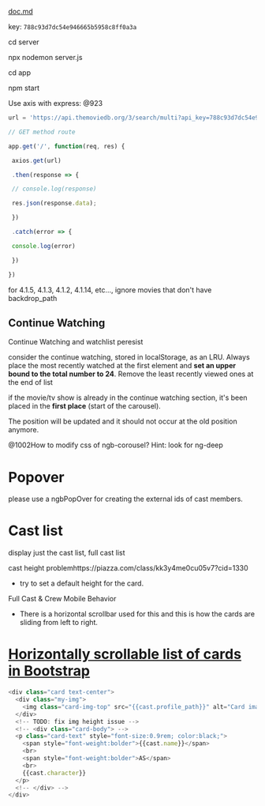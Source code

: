  [doc.md](doc.md) 

key: `788c93d7dc54e946665b5958c8ff0a3a`

cd server

npx nodemon server.js

cd app

npm start



Use axis with express: @923

``` javascript
url = 'https://api.themoviedb.org/3/search/multi?api_key=788c93d7dc54e946665b5958c8ff0a3a&language=en-US&query=game';

// GET method route

app.get('/', function(req, res) {

 axios.get(url)

 .then(response => {

 // console.log(response)

 res.json(response.data);

 })

 .catch(error => {

 console.log(error)

 })

})
```

for 4.1.5, 4.1.3, 4.1.2, 4.1.14, etc..., ignore movies that don't have backdrop_path

## Continue Watching

Continue Watching and watchlist peresist

consider the continue watching, stored in localStorage, as an LRU. Always place the most recently watched at the first element and **set an upper bound to the total number to 24**. Remove the least recently viewed ones at the end of list

if the movie/tv show is already in the continue watching section, it's been placed in the **first place** (start of the carousel).

The position will be updated and it should not occur at the old position anymore.

@1002How to modify css of ngb-corousel? Hint: look for ng-deep



# Popover

please use a ngbPopOver for creating the external ids of cast members. 



# Cast list

display just the cast list, full cast list



cast height problemhttps://piazza.com/class/kk3y4me0cu05v7?cid=1330 

- try to set a default height for the card.

Full Cast & Crew Mobile Behavior

- There is a horizontal scrollbar used for this and this is how the cards are sliding from left to right. 

# [Horizontally scrollable list of cards in Bootstrap](https://stackoverflow.com/questions/35993300/horizontally-scrollable-list-of-cards-in-bootstrap)



``` typescript
<div class="card text-center">
  <div class="my-img">
    <img class="card-img-top" src="{{cast.profile_path}}" alt="Card image cap">
  </div>
  <!-- TODO: fix img height issue -->
  <!-- <div class="card-body"> -->
  <p class="card-text" style="font-size:0.9rem; color:black;">
    <span style="font-weight:bolder">{{cast.name}}</span>
    <br>
    <span style="font-weight:bolder">AS</span>
    <br>
    {{cast.character}}
  </p>
  <!-- </div> -->
</div>
```

